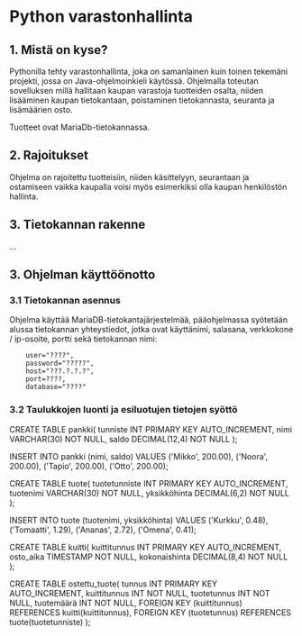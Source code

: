 # Python varastonhallinta

## 1. Mistä on kyse?

Pythonilla tehty varastonhallinta, joka on samanlainen kuin toinen tekemäni projekti, jossa on Java-ohjelmoinkieli käytössä. Ohjelmalla toteutan sovelluksen millä hallitaan kaupan varastoja tuotteiden osalta, niiden lisääminen kaupan tietokantaan, poistaminen tietokannasta, seuranta ja lisämäärien osto.

Tuotteet ovat MariaDb-tietokannassa.

## 2. Rajoitukset

Ohjelma on rajoitettu tuotteisiin, niiden käsittelyyn, seurantaan ja ostamiseen vaikka kaupalla voisi myös esimerkiksi olla kaupan henkilöstön hallinta.

## 3. Tietokannan rakenne

...

## 3. Ohjelman käyttöönotto

### 3.1 Tietokannan asennus

Ohjelma käyttää MariaDB-tietokantajärjestelmää, pääohjelmassa syötetään alussa tietokannan yhteystiedot, jotka ovat käyttänimi, salasana, verkkokone / ip-osoite, portti sekä tietokannan nimi:

        user="????",
        password="?????",
        host="???.?.?.?",
        port=????,
        database="????"

### 3.2 Taulukkojen luonti ja esiluotujen tietojen syöttö

CREATE TABLE pankki(
tunniste INT PRIMARY KEY AUTO_INCREMENT,
nimi VARCHAR(30) NOT NULL,
saldo DECIMAL(12,4) NOT NULL
);

INSERT INTO pankki (nimi, saldo)
VALUES
('Mikko', 200.00),
('Noora', 200.00),
('Tapio', 200.00),
('Otto', 200.00);

CREATE TABLE tuote(
tuotetunniste INT PRIMARY KEY AUTO_INCREMENT,
tuotenimi VARCHAR(30) NOT NULL,
yksikköhinta DECIMAL(6,2) NOT NULL
);

INSERT INTO tuote (tuotenimi, yksikköhinta)
VALUES
('Kurkku', 0.48),
('Tomaatti', 1.29),
('Ananas', 2.72),
('Omena', 0.41);

CREATE TABLE kuitti(
kuittitunnus INT PRIMARY KEY AUTO_INCREMENT,
osto_aika TIMESTAMP NOT NULL,
kokonaishinta DECIMAL(8,4) NOT NULL
);

CREATE TABLE ostettu_tuote(
tunnus INT PRIMARY KEY AUTO_INCREMENT,
kuittitunnus INT NOT NULL,
tuotetunnus INT NOT NULL,
tuotemäärä INT NOT NULL,
FOREIGN KEY (kuittitunnus) REFERENCES kuitti(kuittitunnus),
FOREIGN KEY (tuotetunnus) REFERENCES tuote(tuotetunniste)
);
